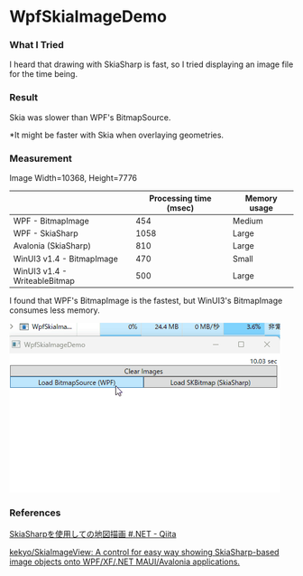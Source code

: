 # WpfSkiaImageDemo

### What I Tried

I heard that drawing with SkiaSharp is fast, so I tried displaying an image file for the time being.

### Result

Skia was slower than WPF's BitmapSource.

*It might be faster with Skia when overlaying geometries.

### Measurement

Image Width=10368, Height=7776

||Processing time (msec)|Memory usage|
|--|--|--|
|WPF - BitmapImage|454|Medium|
|WPF - SkiaSharp|1058|Large|
|Avalonia (SkiaSharp)|810|Large|
|WinUI3 v1.4 - BitmapImage|470|Small|
|WinUI3 v1.4 - WriteableBitmap|500|Large|

I found that WPF's BitmapImage is the fastest, but WinUI3's BitmapImage consumes less memory.



![demo.gif](https://github.com/hsytkm/WpfSkiaImageDemo/blob/main/WpfSkiaImageDemo/demo.gif)

### References

[SkiaSharpを使用しての地図描画 #.NET - Qiita](https://qiita.com/ingen084/items/8c4492bfb3cc50129507)

[kekyo/SkiaImageView: A control for easy way showing SkiaSharp-based image objects onto WPF/XF/.NET MAUI/Avalonia applications.](https://github.com/kekyo/SkiaImageView)


